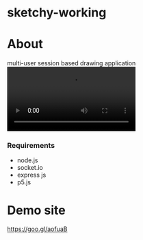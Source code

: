 # sketchy-working
# About
 multi-user session based drawing application
 ![](https://i.gyazo.com/f4edd14a78a295a85187a637fcb0982f.mp4)
### Requirements
  * node.js
  * socket.io
  * express js
  * p5.js

# Demo site
https://goo.gl/aofuaB


